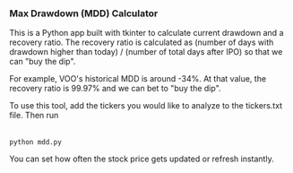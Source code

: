 ### Max Drawdown (MDD) Calculator
This is a Python app built with tkinter to calculate current drawdown and a recovery ratio. The recovery ratio is calculated as (number of days with drawdown higher than today) / (number of total days after IPO) so that we can "buy the dip". 

For example, VOO's historical MDD is around -34%. At that value, the recovery ratio is 99.97% and we can bet to "buy the dip".

To use this tool, add the tickers you would like to analyze to the tickers.txt file. Then run 
######
    python mdd.py

You can set how often the stock price gets updated or refresh instantly.
